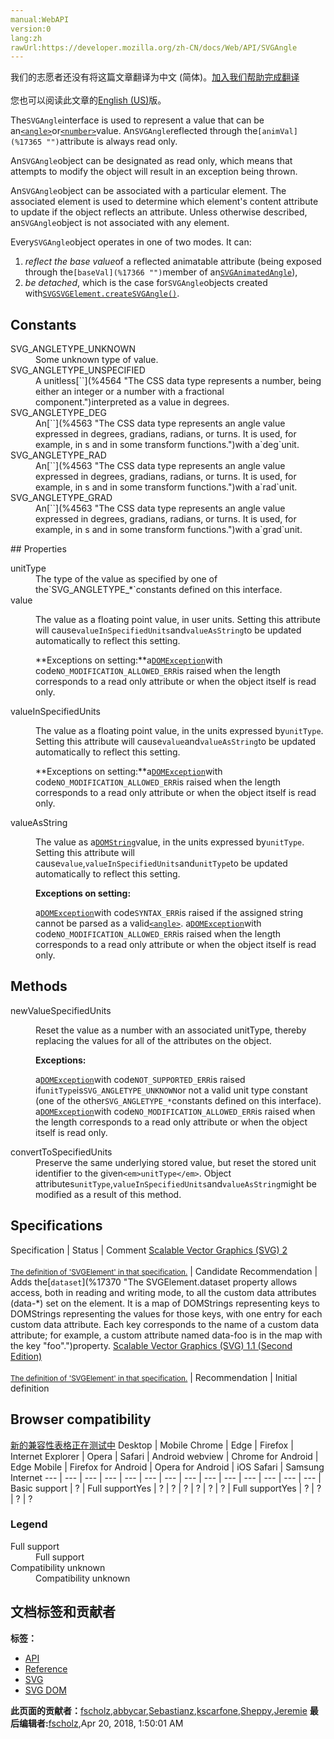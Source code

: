 ```yaml
---
manual:WebAPI
version:0
lang:zh
rawUrl:https://developer.mozilla.org/zh-CN/docs/Web/API/SVGAngle
---
```




<bdi>我们的志愿者还没有将这篇文章翻译为<bdi>中文 (简体)</bdi>。[加入我们帮助完成翻译](%17363 "")<br></br>您也可以阅读此文章的[English (US)](%17364 "")版。</bdi>






The`SVGAngle`interface is used to represent a value that can be an[`<angle>`](%4563 "The <angle> CSS data type represents an angle value expressed in degrees, gradians, radians, or turns. It is used, for example, in <gradient>s and in some transform functions.")or[`<number>`](%4564 "The <number> CSS data type represents a number, being either an integer or a number with a fractional component.")value. An`SVGAngle`reflected through the`[animVal](%17365 "")`attribute is always read only.



An`SVGAngle`object can be designated as read only, which means that attempts to modify the object will result in an exception being thrown.



An`SVGAngle`object can be associated with a particular element. The associated element is used to determine which element&#39;s content attribute to update if the object reflects an attribute. Unless otherwise described, an`SVGAngle`object is not associated with any element.



Every`SVGAngle`object operates in one of two modes. It can:


1. <em>reflect the base value</em>of a reflected animatable attribute (being exposed through the`[baseVal](%17366 "")`member of an[`SVGAnimatedAngle`](%17367 "The SVGAnimatedAngle interface is used for attributes of basic type <angle> which can be animated.")),
1. <em>be detached</em>, which is the case for`SVGAngle`objects created with[`SVGSVGElement.createSVGAngle()`](%17368 "The documentation about this has not yet been written; please consider contributing!").

## Constants<a name="Constants"></a>
<dl><dt>SVG_ANGLETYPE_UNKNOWN</dt><dd>Some unknown type of value.</dd><dt>SVG_ANGLETYPE_UNSPECIFIED</dt><dd>A unitless[`<number>`](%4564 "The <number> CSS data type represents a number, being either an integer or a number with a fractional component.")interpreted as a value in degrees.</dd><dt>SVG_ANGLETYPE_DEG</dt><dd>An[`<angle>`](%4563 "The <angle> CSS data type represents an angle value expressed in degrees, gradians, radians, or turns. It is used, for example, in <gradient>s and in some transform functions.")with a`deg`unit.</dd><dt>SVG_ANGLETYPE_RAD</dt><dd>An[`<angle>`](%4563 "The <angle> CSS data type represents an angle value expressed in degrees, gradians, radians, or turns. It is used, for example, in <gradient>s and in some transform functions.")with a`rad`unit.</dd><dt>SVG_ANGLETYPE_GRAD</dt><dd>An[`<angle>`](%4563 "The <angle> CSS data type represents an angle value expressed in degrees, gradians, radians, or turns. It is used, for example, in <gradient>s and in some transform functions.")with a`grad`unit.</dd></dl>
## Properties<a name="Properties"></a>
<dl><dt>unitType</dt><dd>The type of the value as specified by one of the`SVG_ANGLETYPE_*`constants defined on this interface.</dd><dt>value</dt><dd>

The value as a floating point value, in user units. Setting this attribute will cause`valueInSpecifiedUnits`and`valueAsString`to be updated automatically to reflect this setting.



**Exceptions on setting:**a[`DOMException`](%4502 "The DOMException interface represents an abnormal event (called an exception) which occurs as a result of calling a method or accessing a property of a web API.")with code`NO_MODIFICATION_ALLOWED_ERR`is raised when the length corresponds to a read only attribute or when the object itself is read only.

</dd><dt>valueInSpecifiedUnits</dt><dd>

The value as a floating point value, in the units expressed by`unitType`. Setting this attribute will cause`value`and`valueAsString`to be updated automatically to reflect this setting.



**Exceptions on setting:**a[`DOMException`](%4502 "The DOMException interface represents an abnormal event (called an exception) which occurs as a result of calling a method or accessing a property of a web API.")with code`NO_MODIFICATION_ALLOWED_ERR`is raised when the length corresponds to a read only attribute or when the object itself is read only.

</dd><dt>valueAsString</dt><dd>

The value as a[`DOMString`](%3945 "DOMString is a UTF-16 String. As JavaScript already uses such strings, DOMString is mapped directly to a String.")value, in the units expressed by`unitType`. Setting this attribute will cause`value`,`valueInSpecifiedUnits`and`unitType`to be updated automatically to reflect this setting.



**Exceptions on setting:**

a[`DOMException`](%4502 "The DOMException interface represents an abnormal event (called an exception) which occurs as a result of calling a method or accessing a property of a web API.")with code`SYNTAX_ERR`is raised if the assigned string cannot be parsed as a valid[`<angle>`](%4563 "The <angle> CSS data type represents an angle value expressed in degrees, gradians, radians, or turns. It is used, for example, in <gradient>s and in some transform functions."). a[`DOMException`](%4502 "The DOMException interface represents an abnormal event (called an exception) which occurs as a result of calling a method or accessing a property of a web API.")with code`NO_MODIFICATION_ALLOWED_ERR`is raised when the length corresponds to a read only attribute or when the object itself is read only.</dd></dl>
## Methods<a name="Methods"></a>
<dl><dt>newValueSpecifiedUnits</dt><dd>

Reset the value as a number with an associated unitType, thereby replacing the values for all of the attributes on the object.



**Exceptions:**

a[`DOMException`](%4502 "The DOMException interface represents an abnormal event (called an exception) which occurs as a result of calling a method or accessing a property of a web API.")with code`NOT_SUPPORTED_ERR`is raised if`unitType`is`SVG_ANGLETYPE_UNKNOWN`or not a valid unit type constant (one of the other`SVG_ANGLETYPE_*`constants defined on this interface). a[`DOMException`](%4502 "The DOMException interface represents an abnormal event (called an exception) which occurs as a result of calling a method or accessing a property of a web API.")with code`NO_MODIFICATION_ALLOWED_ERR`is raised when the length corresponds to a read only attribute or when the object itself is read only.</dd><dt>convertToSpecifiedUnits</dt><dd>Preserve the same underlying stored value, but reset the stored unit identifier to the given`<em>unitType</em>`. Object attributes`unitType`,`valueInSpecifiedUnits`and`valueAsString`might be modified as a result of this method.</dd></dl>

## Specifications<a name="Specifications"></a>
Specification | Status | Comment 
[Scalable Vector Graphics (SVG) 2<br></br><small>The definition of &#39;SVGElement&#39; in that specification.</small>](%17369 "") | Candidate Recommendation | Adds the[`dataset`](%17370 "The SVGElement.dataset property allows access, both in reading and writing mode, to all the custom data attributes (data-*) set on the element. It is a map of DOMStrings representing keys to DOMStrings representing the values for those keys, with one entry for each custom data attribute. Each key corresponds to the name of a custom data attribute; for example, a custom attribute named data-foo is in the map with the key "foo".")property. 
[Scalable Vector Graphics (SVG) 1.1 (Second Edition)<br></br><small>The definition of &#39;SVGElement&#39; in that specification.</small>](%17371 "") | Recommendation | Initial definition 


## Browser compatibility<a name="Browser_compatibility"></a>
[新的兼容性表格正在测试中<i></i>](%3360 "")
<abbr>Desktop<i></i></abbr> | <abbr>Mobile<i></i></abbr> 
<abbr>Chrome<i></i></abbr> | <abbr>Edge<i></i></abbr> | <abbr>Firefox<i></i></abbr> | <abbr>Internet Explorer<i></i></abbr> | <abbr>Opera<i></i></abbr> | <abbr>Safari<i></i></abbr> | <abbr>Android webview<i></i></abbr> | <abbr>Chrome for Android<i></i></abbr> | <abbr>Edge Mobile<i></i></abbr> | <abbr>Firefox for Android<i></i></abbr> | <abbr>Opera for Android<i></i></abbr> | <abbr>iOS Safari<i></i></abbr> | <abbr>Samsung Internet<i></i></abbr> 
 ---  |  ---  |  ---  |  ---  |  ---  |  ---  |  ---  |  ---  |  ---  |  ---  |  ---  |  ---  |  ---  |  ---  | 
Basic support | <abbr>?</abbr> | <abbr>Full support</abbr>Yes | <abbr>?</abbr> | <abbr>?</abbr> | <abbr>?</abbr> | <abbr>?</abbr> | <abbr>?</abbr> | <abbr>?</abbr> | <abbr>Full support</abbr>Yes | <abbr>?</abbr> | <abbr>?</abbr> | <abbr>?</abbr> | <abbr>?</abbr> 


### Legend<a name="Legend"></a>
<dl><dt><abbr>Full support</abbr></dt><dd>Full support</dd><dt><abbr>Compatibility unknown</abbr></dt><dd>Compatibility unknown</dd></dl>



## 文档标签和贡献者
**标签：**
* [API](%50 "")
* [Reference](%3381 "")
* [SVG](%457 "")
* [SVG DOM](%17335 "")

**此页面的贡献者：**[fscholz](%60 ""),[abbycar](%15784 ""),[Sebastianz](%4468 ""),[kscarfone](%3900 ""),[Sheppy](%405 ""),[Jeremie](%4470 "")
**最后编辑者:**[fscholz](%60 ""),<time>Apr 20, 2018, 1:50:01 AM</time>


